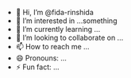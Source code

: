 - 👋 Hi, I’m @fida-rinshida
- 👀 I’m interested in ...something
- 🌱 I’m currently learning ...
- 💞️ I’m looking to collaborate on ...
- 📫 How to reach me ...
- 😄 Pronouns: ...
- ⚡ Fun fact: ...

<!---
fida-rinshida/fida-rinshida is a ✨ special ✨ repository because its `README.md` (this file) appears on your GitHub profile.
You can click the Preview link to take a look at your changes.
--->
